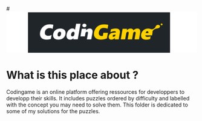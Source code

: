 #![codingame-banner](CodinGame_logo.svg.png)
# What is this place about ?

Codingame is an online platform offering ressources for developpers to developp their skills.
It includes puzzles ordered by difficulty and labelled with the concept you may need to solve them.
This folder is dedicated to some of my solutions for the puzzles.
